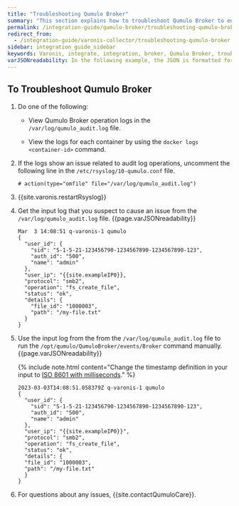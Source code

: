 ```yaml
---
title: "Troubleshooting Qumulo Broker"
summary: "This section explains how to troubleshoot Qumulo Broker to enable integration between Qumulo Core and Varonis."
permalink: /integration-guide/qumulo-broker/troubleshooting-qumulo-broker.html
redirect_from:
  - /integration-guide/varonis-collector/troubleshooting-qumulo-broker.html
sidebar: integration_guide_sidebar
keywords: Varonis, integrate, integration, broker, Qumulo Broker, troubleshoot
varJSONreadability: In the following example, the JSON is formatted for readability.
---
```


## To Troubleshoot Qumulo Broker

1. Do one of the following:

   * View Qumulo Broker operation logs in the `/var/log/qumulo_audit.log` file.
   
   * View the logs for each container by using the `docker logs <container-id>` command.

1. If the logs show an issue related to audit log operations, uncomment the following line in the `/etc/rsyslog/10-qumulo.conf` file.

   ```
   # action(type="omfile" file="/var/log/qumulo_audit.log")
   ```

1. {{site.varonis.restartRsyslog}}

1. Get the input log that you suspect to cause an issue from the `/var/log/qumulo_audit.log` file. {{page.varJSONreadability}}

   ```
   Mar  3 14:08:51 q-varonis-1 qumulo
   {
     "user_id": {
       "sid": "S-1-5-21-123456790-1234567890-1234567890-123",
       "auth_id": "500",
       "name": "admin"
     },
     "user_ip": "{{site.exampleIP0}},
     "protocol": "smb2",
     "operation": "fs_create_file",
     "status": "ok",
     "details": {
       "file_id": "1000003",
       "path": "/my-file.txt"
     }
   }
   ```
   
1. Use the input log from the from the `/var/log/qumulo_audit.log` file to run the `/opt/qumulo/QumuloBroker/events/Broker` command manually. {{page.varJSONreadability}}

   {% include note.html content="Change the timestamp definition in your input to [ISO 8601 with milliseconds](https://en.wikipedia.org/wiki/ISO_8601)." %}
   
   ```
   2023-03-03T14:08:51.058379Z q-varonis-1 qumulo
   {
     "user_id": {
       "sid": "S-1-5-21-123456790-1234567890-1234567890-123",
       "auth_id": "500",
       "name": "admin"
     },
     "user_ip": "{{site.exampleIP0}}",
     "protocol": "smb2",
     "operation": "fs_create_file",
     "status": "ok",
     "details": {
     "file_id": "1000003",
     "path": "/my-file.txt"
     }
   }
   ```
   
1. For questions about any issues, {{site.contactQumuloCare}}.
